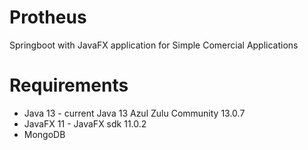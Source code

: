 # Protheus
Springboot with JavaFX application for Simple Comercial Applications

# Requirements
- Java 13 - current Java 13 Azul Zulu Community 13.0.7
- JavaFX 11 - JavaFX sdk 11.0.2
- MongoDB

